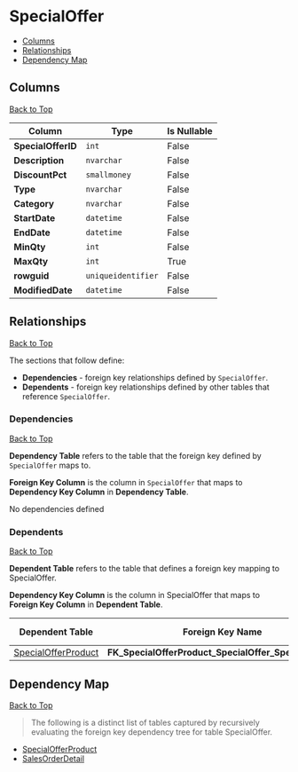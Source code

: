 # SpecialOffer

* [Columns](#columns)
* [Relationships](#relationships)
* [Dependency Map](#dependency-map)

## Columns
[Back to Top](#specialoffer)

Column | Type | Is Nullable
-------|------|------------
**SpecialOfferID** | `int` | False
**Description** | `nvarchar` | False
**DiscountPct** | `smallmoney` | False
**Type** | `nvarchar` | False
**Category** | `nvarchar` | False
**StartDate** | `datetime` | False
**EndDate** | `datetime` | False
**MinQty** | `int` | False
**MaxQty** | `int` | True
**rowguid** | `uniqueidentifier` | False
**ModifiedDate** | `datetime` | False

## Relationships
[Back to Top](#specialoffer)


The sections that follow define:
* **Dependencies** - foreign key relationships defined by `SpecialOffer`.
* **Dependents** - foreign key relationships defined by other tables that reference `SpecialOffer`.

### Dependencies
[Back to Top](#specialoffer)

**Dependency Table** refers to the table that the foreign key defined by `SpecialOffer` maps to.

**Foreign Key Column** is the column in `SpecialOffer` that maps to **Dependency Key Column** in **Dependency Table**.

No dependencies defined

### Dependents
[Back to Top](#specialoffer)

**Dependent Table** refers to the table that defines a foreign key mapping to SpecialOffer.

**Dependency Key Column** is the column in SpecialOffer that maps to **Foreign Key Column** in **Dependent Table**.

Dependent Table | Foreign Key Name | Foreign Key Column | Dependency Key Column
----------------|------------------|--------------------|----------------------
[SpecialOfferProduct](./SpecialOfferProduct.md) | **FK_SpecialOfferProduct_SpecialOffer_SpecialOfferID** | `SpecialOfferID` | `SpecialOfferID`

## Dependency Map
[Back to Top](#specialoffer)

> The following is a distinct list of tables captured by recursively evaluating the foreign key dependency tree for table SpecialOffer.

* [SpecialOfferProduct](./SpecialOfferProduct.md)
* [SalesOrderDetail](./SalesOrderDetail.md)
